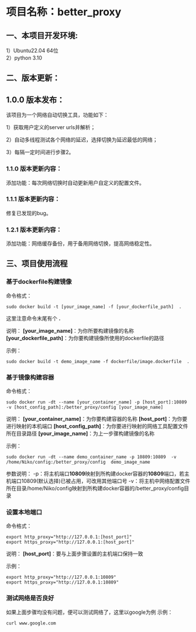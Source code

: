 # 项目名称：better_proxy

## 一、本项目开发环境: 
1）Ubuntu22.04 64位  
2）python 3.10

## 二、版本更新：

## 1.0.0 版本发布：
该项目为一个网络自动切换工具，功能如下：

1）获取用户定义的server urls并解析；

2）自动多线程测试各个网络的延迟，选择切换为延迟最低的网络；

3）每隔一定时间进行步骤2。

### 1.1.0 版本更新内容：
添加功能：每次网络切换时自动更新用户自定义的配置文件。

### 1.1.1 版本更新内容：
修复已发现的bug。

### 1.2.1 版本更新内容：
添加功能：网络缓存备份，用于备用网络切换，提高网络稳定性。

## 三、项目使用流程

 ### 基于dockerfile构建镜像
命令格式：
```
sudo docker build -t [your_image_name] -f [your_dockerfile_path]  . 
```
这里注意命令末尾有个  **.**

说明：
**[your_image_name]**：为你所要构建镜像的名称
**[your_dockerfile_path]**：为你要构建镜像所使用的dockerfile的路径

示例：
```
sudo docker build -t demo_image_name -f dockerfile/image.dockerfile  . 
```
### 基于镜像构建容器
命令格式：
```
sudo docker run -dt --name [your_container_name] -p [host_port]:10809  -v [host_config_path]:/better_proxy/config [your_image_name] 
```
说明：
**[your_container_name]**：为你要构建容器的名称
**[host_port]**：为你要进行映射的本机端口
**[host_config_path]**：为你要进行映射的网络工具配置文件所在目录路径
**[your_image_name]**：为上一步骤构建镜像的名称

示例：
```
sudo docker run -dt --name demo_container_name -p 10809:10809  -v /home/Niko/config:/better_proxy/config  demo_image_name 
```
参数说明：
-p：将主机端口**10809**映射到所构建docker容器的**10809**端口，若主机端口10809(默认选择)已被占用，可改用其他端口号
-v：将主机中网络配置文件所在目录/home/Niko/config映射到所构建docker容器的/better_proxy/config目录

### 设置本地端口
命令格式：
```
export http_proxy="http://127.0.0.1:[host_port]"
export https_proxy="http://127.0.0.1:[host_port]"
```
说明：
**[host_port]**：要与上面步骤设置的主机端口保持一致

示例：
```
export http_proxy="http://127.0.0.1:10809"
export https_proxy="http://127.0.0.1:10809"
```
### 测试网络是否良好 

如果上面步骤均没有问题，便可以测试网络了，这里以google为例
示例：
```
curl www.google.com 
```

